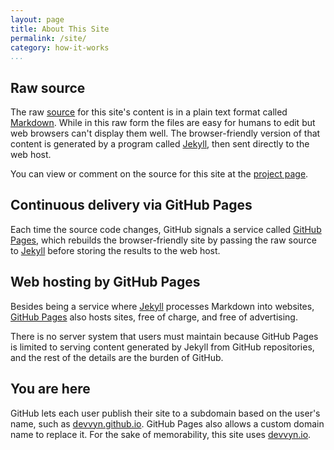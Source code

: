 ```yaml
---
layout: page
title: About This Site
permalink: /site/
category: how-it-works
...
```



## Raw source

The raw [source] for this site's content
is in a plain text format called [Markdown].
While in this raw form
the files are easy for humans to edit
but web browsers can't display them well.
The browser-friendly version of that content
is generated by a program called [Jekyll],
then sent directly to the web host.

You can view or comment on the source for this site
at the [project page][source].

## Continuous delivery via GitHub Pages

Each time the source code changes,
GitHub signals a service called [GitHub Pages],
which rebuilds the browser-friendly site
by passing the raw source to [Jekyll]
before storing the results to the web host.

## Web hosting by GitHub Pages

Besides being a service where [Jekyll]
processes Markdown into websites,
[GitHub Pages] also hosts sites,
free of charge, and free of advertising.

There is no server system that users must maintain
because GitHub Pages is limited to serving
content generated by Jekyll from GitHub repositories,
and the rest of the details are the burden of GitHub.

## You are here

GitHub lets each user
publish their site to a subdomain
based on the user's name,
such as [devvyn.github.io].
GitHub Pages also allows
a custom domain name to replace it.
For the sake of memorability,
this site uses [devvyn.io].

[GitHub]: https://github.com/Devvyn
[GitHub Pages]: https://pages.github.com/
[source]: https://github.com/devvyn/Devvyn.github.io
[devvyn.github.io]: http://devvyn.github.io/
[devvyn.io]: http://devvyn.io/
[Jekyll]: https://jekyllrb.com/
[Markdown]: https://guides.github.com/features/mastering-markdown/
